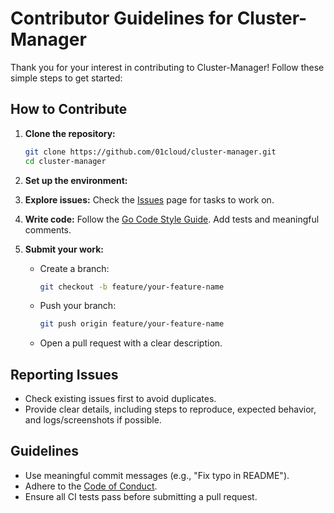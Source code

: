 # Contributor Guidelines for Cluster-Manager

Thank you for your interest in contributing to Cluster-Manager! Follow these simple steps to get started:

## How to Contribute

1. **Clone the repository:**

   ```bash
   git clone https://github.com/01cloud/cluster-manager.git
   cd cluster-manager
   ```

2. **Set up the environment:**

3. **Explore issues:** Check the [Issues](https://github.com/your-organization/cluster-manager/issues) page for tasks to work on.

4. **Write code:** Follow the [Go Code Style Guide](https://golang.org/doc/effective_go.html). Add tests and meaningful comments.

5. **Submit your work:**
   - Create a branch:
     ```bash
     git checkout -b feature/your-feature-name
     ```
   - Push your branch:
     ```bash
     git push origin feature/your-feature-name
     ```
   - Open a pull request with a clear description.

## Reporting Issues

- Check existing issues first to avoid duplicates.
- Provide clear details, including steps to reproduce, expected behavior, and logs/screenshots if possible.

## Guidelines

- Use meaningful commit messages (e.g., "Fix typo in README").
- Adhere to the [Code of Conduct](CODE_OF_CONDUCT.md).
- Ensure all CI tests pass before submitting a pull request.
